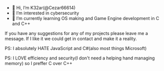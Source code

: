 - 👋 Hi, I’m K32ar(@Cezar66614)
- 👀 I’m interested in cybersecurity
- 🌱 I’m currently learning OS making and Game Engine development in C and C++

If you have any suggestions for any of my projects please leave me a message. If I like it we could get in contact and make it a reality.

PS: I absolutely HATE JavaScript and C#(also most things Microsoft)

PS: I LOVE efficiency and security(I don't need a helping hand managing memory) so I preffer C over C++
